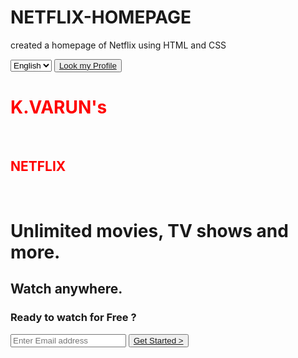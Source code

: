# NETFLIX-HOMEPAGE
created a homepage of Netflix using HTML and CSS
<!DOCTYPE html>
<html lang="en">

<head>
    <meta charset="UTF-8">
    <meta http-equiv="X-UA-Compatible" content="IE=edge">
    <meta name="viewport" content="width=device-width, initial-scale=1.0">
    <link rel="stylesheet" href="style.css">
    <title>Netflix Varun - Watch TV Shows Online, Watch Movies Online</title>
</head>
<body>
    <div class="container">
        <nav class="navbar">
            <div class="left">
                <img src="images/netflix-logo.png" alt="">
            </div>
            <div class="right">
                <select name="language" class="language">
                    <option value="English">English</option>
                    <option value="Hindi">Hindi</option>
                </select>
                <button><a href="https://www.linkedin.com/in/varun-kuna-5a97bb238/">Look my Profile</a></button>
            </div>
        </nav>
        <div class="title">
            <div class="content">
                <h1><font COLOR="RED"> K.VARUN's </h1><br>
                <h2>NETFLIX </font></h2><br>
                <h1>Unlimited movies, TV shows and more.</h1>
                <h2>Watch anywhere.</h2>
                <form action="#">
                    <h3>Ready to watch for Free ?</h3>
                    <div class="email">
                        <input type="email" name="email" placeholder="Enter Email address">
                        <button><a href="#">Get Started  ></a></button>
                    </div>
                </form>
            </div>
        </div>
    </div>
</body>
</html>
